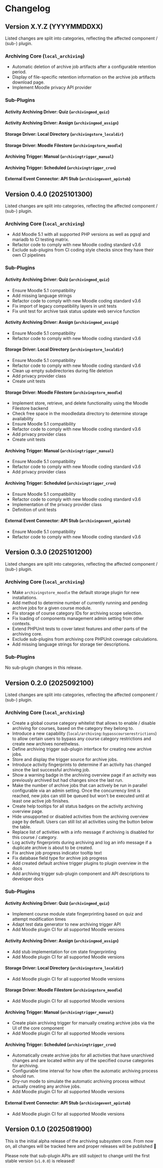# Changelog

## Version X.Y.Z (YYYYMMDDXX)

Listed changes are split into categories, reflecting the affected component / (sub-) plugin.

### Archiving Core (`local_archiving`)

- Automatic deletion of archive job artifacts after a configurable retention period.
- Display of file-specific retention information on the archive job artifacts download page.
- Implement Moodle privacy API provider


### Sub-Plugins

#### Activity Archiving Driver: Quiz (`archivingmod_quiz`)

#### Activity Archiving Driver: Assign (`archivingmod_assign`)

#### Storage Driver: Local Directory (`archivingstore_localdir`)

#### Storage Driver: Moodle Filestore (`archivingstore_moodle`)

#### Archiving Trigger: Manual (`archivingtrigger_manual`)

#### Archiving Trigger: Scheduled (`archivingtrigger_cron`)

#### External Event Connector: API Stub (`archivingevent_apistub`)


## Version 0.4.0 (2025101300)

Listed changes are split into categories, reflecting the affected component / (sub-) plugin.

### Archiving Core (`local_archiving`)

- Add Moodle 5.1 with all supported PHP versions as well as pgsql and mariadb to CI testing matrix.
- Refactor code to comply with new Moodle coding standard v3.6
- Exclude sub-plugins from CI coding style checks since they have their own CI pipelines


### Sub-Plugins

#### Activity Archiving Driver: Quiz (`archivingmod_quiz`)

- Ensure Moodle 5.1 compatibility
- Add missing language strings
- Refactor code to comply with new Moodle coding standard v3.6
- Fix import of legacy compatibility layers in unit tests
- Fix unit test for archive task status update web service function

#### Activity Archiving Driver: Assign (`archivingmod_assign`)

- Ensure Moodle 5.1 compatibility
- Refactor code to comply with new Moodle coding standard v3.6

#### Storage Driver: Local Directory (`archivingstore_localdir`)

- Ensure Moodle 5.1 compatibility
- Refactor code to comply with new Moodle coding standard v3.6
- Clean up empty subdirectories during file deletion
- Add privacy provider class
- Create unit tests

#### Storage Driver: Moodle Filestore (`archivingstore_moodle`)

- Implement store, retrieve, and delete functionality using the Moodle Filestore backend
- Check free space in the moodledata directory to determine storage availability
- Ensure Moodle 5.1 compatibility
- Refactor code to comply with new Moodle coding standard v3.6
- Add privacy provider class
- Create unit tests

#### Archiving Trigger: Manual (`archivingtrigger_manual`)

- Ensure Moodle 5.1 compatibility
- Refactor code to comply with new Moodle coding standard v3.6
- Add privacy provider class

#### Archiving Trigger: Scheduled (`archivingtrigger_cron`)

- Ensure Moodle 5.1 compatibility
- Refactor code to comply with new Moodle coding standard v3.6
- Implementation of the privacy provider class
- Definition of unit tests

#### External Event Connector: API Stub (`archivingevent_apistub`)

- Ensure Moodle 5.1 compatibility
- Refactor code to comply with new Moodle coding standard v3.6


## Version 0.3.0 (2025101200)

Listed changes are split into categories, reflecting the affected component / (sub-) plugin.

### Archiving Core (`local_archiving`)

- Make `archivingstore_moodle` the default storage plugin for new installations.
- Add method to determine number of currently running and pending archive jobs for a given course module.
- Fix storage of course category IDs for archiving scope selection.
- Fix loading of components management admin setting from other contexts.
- Extend PHPUnit tests to cover latest features and other parts of the archiving core.
- Exclude sub-plugins from archiving core PHPUnit coverage calculations.
- Add missing language strings for storage tier descriptions.

### Sub-Plugins

No sub-plugin changes in this release.


## Version 0.2.0 (2025092100)

Listed changes are split into categories, reflecting the affected component / (sub-) plugin.

### Archiving Core (`local_archiving`)

- Create a global course category whitelist that allows to enable / disable archiving for courses, based on the category
  they belong to.
- Introduce a new capability (`local/archiving:bypasscourserestrictions`) to allow certain users to bypass any course
  category restrictions and create new archives nonetheless.
- Define archiving trigger sub-plugin interface for creating new archive jobs.
- Store and display the trigger source for archive jobs.
- Introduce activity fingerprints to determine if an activity has changed since the last successful archiving job.
- Show a warning badge in the archiving overview page if an activity was previously archived but had changes since the
  last run.
- Make the number of archive jobs that can actively be run in parallel configurable via an admin setting. Once the
  concurrency limit is reached, new jobs can still be queued but won't be executed until at least one active job
  finishes.
- Create help tooltips for all status badges on the activity archiving overview page.
- Hide unsupported or disabled activities from the archiving overview page by default. Users can still list all
  activities using the button below the table.
- Replace list of activities with a info message if archiving is disabled for this course / category.
- Log activity fingerprints during archiving and log an info message if a duplicate archive is about to be created.
- Fix archive job progress indicator tooltip text
- Fix database field type for archive job progress
- Add created default archive trigger plugins to plugin overview in the docs
- Add archiving trigger sub-plugin component and API descriptions to developer docs

### Sub-Plugins

#### Activity Archiving Driver: Quiz (`archivingmod_quiz`)

- Implement course module state fingerprinting based on quiz and attempt modification times
- Adapt test data generator to new archiving trigger API
- Add Moodle plugin CI for all supported Moodle versions

#### Activity Archiving Driver: Assign (`archivingmod_assign`)

- Add stub implementation for cm state fingerprinting
- Add Moodle plugin CI for all supported Moodle versions

#### Storage Driver: Local Directory (`archivingstore_localdir`)

- Add Moodle plugin CI for all supported Moodle versions

#### Storage Driver: Moodle Filestore (`archivingstore_moodle`)

- Add Moodle plugin CI for all supported Moodle versions

#### Archiving Trigger: Manual (`archivingtrigger_manual`)

- Create plain archiving trigger for manually creating archive jobs via the UI of the core component
- Add Moodle plugin CI for all supported Moodle versions

#### Archiving Trigger: Scheduled (`archivingtrigger_cron`)

- Automatically create archive jobs for all activities that have unarchived changes and are located within any of the
  specified course categories for archiving.
- Configurable time interval for how often the automatic archiving process should run.
- Dry-run mode to simulate the automatic archiving process without actually creating any archive jobs.
- Add Moodle plugin CI for all supported Moodle versions

#### External Event Connector: API Stub (`archivingevent_apistub`)

- Add Moodle plugin CI for all supported Moodle versions


## Version 0.1.0 (2025081900)

This is the initial alpha release of the archiving subsystem core. From now on,
all changes will be tracked here and proper releases will be published 🚀

Please note that sub-plugin APIs are still subject to change until the first
stable version (`v1.0.0`) is released!

